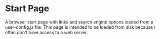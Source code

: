 # Start Page
A browser start page with links and search engine options loaded from a user-config.js file. This page is intended to be loaded from disk because I often don't have access to a web server.
